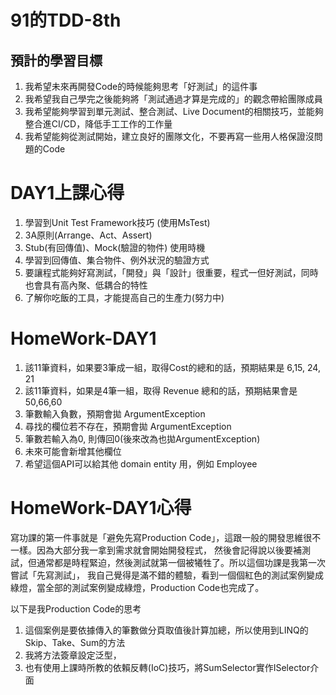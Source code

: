 # 91的TDD-8th

## 預計的學習目標

1. 我希望未來再開發Code的時候能夠思考「好測試」的這件事
2. 我希望我自己學完之後能夠將「測試通過才算是完成的」的觀念帶給團隊成員
3. 我希望能夠學習到單元測試、整合測試、Live Document的相關技巧，並能夠整合進CI/CD，降低手工工作的工作量
4. 我希望能夠從測試開始，建立良好的團隊文化，不要再寫一些用人格保證沒問題的Code

# DAY1上課心得

1. 學習到Unit Test Framework技巧 (使用MsTest)
2. 3A原則(Arrange、Act、Assert)
3. Stub(有回傳值)、Mock(驗證的物件) 使用時機
4. 學習到回傳值、集合物件、例外狀況的驗證方式
5. 要讓程式能夠好寫測試，「開發」與「設計」很重要，程式一但好測試，同時也會具有高內聚、低耦合的特性
6. 了解你吃飯的工具，才能提高自己的生產力(努力中)


# HomeWork-DAY1

1. 該11筆資料，如果要3筆成一組，取得Cost的總和的話，預期結果是 6,15, 24, 21
2. 該11筆資料，如果是4筆一組，取得 Revenue 總和的話，預期結果會是 50,66,60
3. 筆數輸入負數，預期會拋 ArgumentException
4. 尋找的欄位若不存在，預期會拋 ArgumentException
5. 筆數若輸入為0, 則傳回0(後來改為也拋ArgumentException)
6. 未來可能會新增其他欄位
7. 希望這個API可以給其他 domain entity 用，例如 Employee


# HomeWork-DAY1心得

寫功課的第一件事就是「避免先寫Production Code」，這跟一般的開發思維很不一樣。因為大部分我一拿到需求就會開始開發程式，
然後會記得說以後要補測試，但通常都是時程緊迫，然後測試就第一個被犧牲了。所以這個功課是我第一次嘗試「先寫測試」，
我自己覺得是滿不錯的體驗，看到一個個紅色的測試案例變成綠燈，當全部的測試案例變成綠燈，Production Code也完成了。

以下是我Production Code的思考
1. 這個案例是要依據傳入的筆數做分頁取值後計算加總，所以使用到LINQ的Skip、Take、Sum的方法
2. 我將方法簽章設定泛型，
3. 也有使用上課時所教的依賴反轉(IoC)技巧，將SumSelector實作ISelector介面



